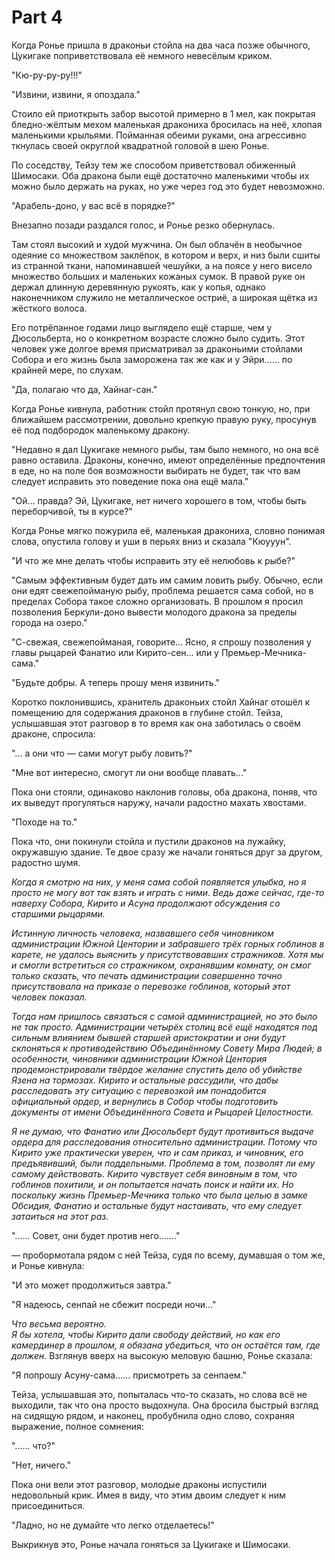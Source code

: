 # Part 4

<!--<sup><a href="#Prim1">1</a></sup>-->

Когда Ронье пришла в драконьи стойла на два часа позже обычного, Цукигаке поприветствовала её немного невесёлым криком.

"Кю-ру-ру-ру!!!"

"Извини, извини, я опоздала."

Стоило ей приоткрыть забор высотой примерно в 1 мел, как покрытая бледно-жёлтым мехом маленькая дракониха бросилась на неё, хлопая маленькими крыльями. Пойманная обеими руками, она агрессивно ткнулась своей округлой квадратной головой в шею Ронье.

По соседству, Тейзу тем же способом приветствовал обиженный Шимосаки. Оба дракона были ещё достаточно маленькими чтобы их можно было держать на руках, но уже через год это будет невозможно.

"Арабель-доно, у вас всё в порядке?"

Внезапно позади раздался голос, и Ронье резко обернулась.

Там стоял высокий и худой мужчина. Он был облачён в необычное одеяние со множеством заклёпок, в котором и верх, и низ были сшиты из странной ткани, напоминавшей чешуйки, а на поясе у него висело множество больших и маленьких кожаных сумок. В правой руке он держал длинную деревянную рукоять, как у копья, однако наконечником служило не металлическое остриё, а широкая щётка из жёсткого волоса.

Его потрёпанное годами лицо выглядело ещё старше, чем у Дюсольберта, но о конкретном возрасте сложно было судить. Этот человек уже долгое время присматривал за драконьими стойлами Собора и его жизнь была заморожена так же как и у Эйри...... по крайней мере, по слухам.

"Да, полагаю что да, Хайнаг-сан."

Когда Ронье кивнула, работник стойл протянул свою тонкую, но, при ближайшем рассмотрении, довольно крепкую правую руку, просунув её под подбородок маленькому дракону.

"Недавно я дал Цукигаке немного рыбы, там было немного, но она всё равно оставила. Драконы, конечно, имеют определённые предпочтения в еде, но на поле боя возможности выбирать не будет, так что вам следует исправить это поведение пока она ещё мала."

"Ой... правда? Эй, Цукигаке, нет ничего хорошего в том, чтобы быть переборчивой, ты в курсе?"

Когда Ронье мягко пожурила её, маленькая дракониха, словно понимая слова, опустила голову и уши в перьях вниз и сказала "Кюууун".

"И что же мне делать чтобы исправить эту её нелюбовь к рыбе?"

"Самым эффективным будет дать им самим ловить рыбу. Обычно, если они едят свежепойманую рыбу, проблема решается сама собой, но в пределах Собора такое сложно организовать. В прошлом я просил позволения Беркули-доно вывести молодого дракона за пределы города на озеро."

"С-свежая, свежепойманая, говорите... Ясно, я спрошу позволения у главы рыцарей Фанатио или Кирито-сен... или у Премьер-Мечника-сама."

"Будьте добры. А теперь прошу меня извинить."

Коротко поклонившись, хранитель драконьих стойл Хайнаг отошёл к помещению для содержания драконов в глубине стойл. Тейза, услышавшая этот разговор в то время как она заботилась о своём драконе, спросила:

"... а они что — сами могут рыбу ловить?"

"Мне вот интересно, смогут ли они вообще плавать..."

Пока они стояли, одинаково наклонив головы, оба дракона, поняв, что их выведут прогуляться наружу, начали радостно махать хвостами.

"Походе на то."

Пока что, они покинули стойла и пустили драконов на лужайку, окружавшую здание. Те двое сразу же начали гоняться друг за другом, радостно шумя.

*Когда я смотрю на них, у меня сама собой появляется улыбка, но я просто не могу вот так взять и играть с ними. Ведь даже сейчас, где-то наверху Собора, Кирито и Асуна продолжают обсуждения со старшими рыцарями.*

*Истинную личность человека, назвавшего себя чиновником администрации Южной Центории и забравшего трёх горных гоблинов в карете, не удалось выяснить у присутствовавших стражников. Хотя мы и смогли встретиться со стражником, охранявшим комнату, он смог только сказать, что печать администрации совершенно точно присутствовала на приказе о перевозке гоблинов, который этот человек показал.*

*Тогда нам пришлось связаться с самой администрацией, но это было не так просто. Администрации четырёх столиц всё ещё находятся под сильным влиянием бывшей старшей аристократии и они будут склоняться к противодействию Объединённому Совету Мира Людей; в особенности, чиновники администрации Южной Центория продемонстрировали твёрдое желание спустить дело об убийстве Язена на тормозах. Кирито и остальные рассудили, что дабы расследовать эту ситуацию с перевозкой им понадобится официальный ордер, и вернулись в Собор чтобы подготовить документы от имени Объединённого Совета и Рыцарей Целостности.*

*Я не думаю, что Фанатио или Дюсольберт будут противиться выдаче ордера для расследования относительно администрации. Потому что Кирито уже практически уверен, что и сам приказ, и чиновник, его предъявивший, были поддельными. Проблема в том, позволят ли ему самому действовать. Кирито чувствует себя виновным в том, что гоблинов похитили, и он попытается начать поиск и найти их. Но поскольку жизнь Премьер-Мечника только что была целью в замке Обсидия, Фанатио и остальные будут настаивать, что ему следует затаиться на этот раз.*

"...... Совет, они будет против него......."

— пробормотала рядом с ней Тейза, судя по всему, думавшая о том же, и Ронье кивнула:

"И это может продолжиться завтра."

"Я надеюсь, сенпай не сбежит посреди ночи..."

*Что весьма вероятно.  
Я бы хотела, чтобы Кирито дали свободу действий, но как его камердинер в прошлом, я обязана убедиться, что он остаётся там, где должен.* Взглянув вверх на высокую меловую башню, Ронье сказала:

"Я попрошу Асуну-сама...... присмотреть за сенпаем."

Тейза, услышавшая это, попыталась что-то сказать, но слова всё не выходили, так что она просто выдохнула. Она бросила быстрый взгляд на сидящую рядом, и наконец, пробубнила одно слово, сохраняя выражение, полное сомнения:

"…… что?"

"Нет, ничего."

Пока они вели этот разговор, молодые драконы испустили недовольный крик. Имея в виду, что этим двоим следует к ним присоединиться.

"Ладно, но не думайте что легко отделаетесь!"

Выкрикнув это, Ронье начала гоняться за Цукигаке и Шимосаки.

<!--## Footnotes:

1. <a name="Prim1"></a>.
2. <a name="Prim2"></a>.
3. <a name="Prim3"></a>.
4. <a name="Prim4"></a>.
5. <a name="Prim5"></a>.-->